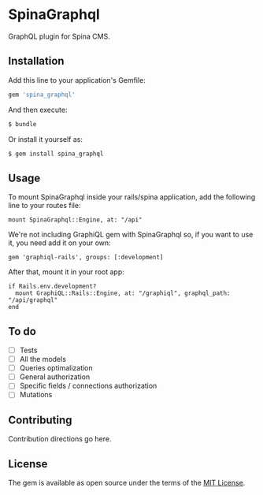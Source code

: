 # SpinaGraphql
GraphQL plugin for Spina CMS. 

## Installation
Add this line to your application's Gemfile:

```ruby
gem 'spina_graphql'
```

And then execute:
```bash
$ bundle
```

Or install it yourself as:
```bash
$ gem install spina_graphql
```

## Usage
To mount SpinaGraphql inside your rails/spina application, add the following line to your routes file:

    mount SpinaGraphql::Engine, at: "/api"
    
We're not including GraphiQL gem with SpinaGraphql so, if you want to use it, you need add it on your own:

    gem 'graphiql-rails', groups: [:development]
    
After that, mount it in your root app:

    if Rails.env.development?
      mount GraphiQL::Rails::Engine, at: "/graphiql", graphql_path: "/api/graphql"
    end

## To do
- [ ] Tests
- [ ] All the models
- [ ] Queries optimalization
- [ ] General authorization
- [ ] Specific fields / connections authorization
- [ ] Mutations

## Contributing
Contribution directions go here.

## License
The gem is available as open source under the terms of the [MIT License](http://opensource.org/licenses/MIT).
